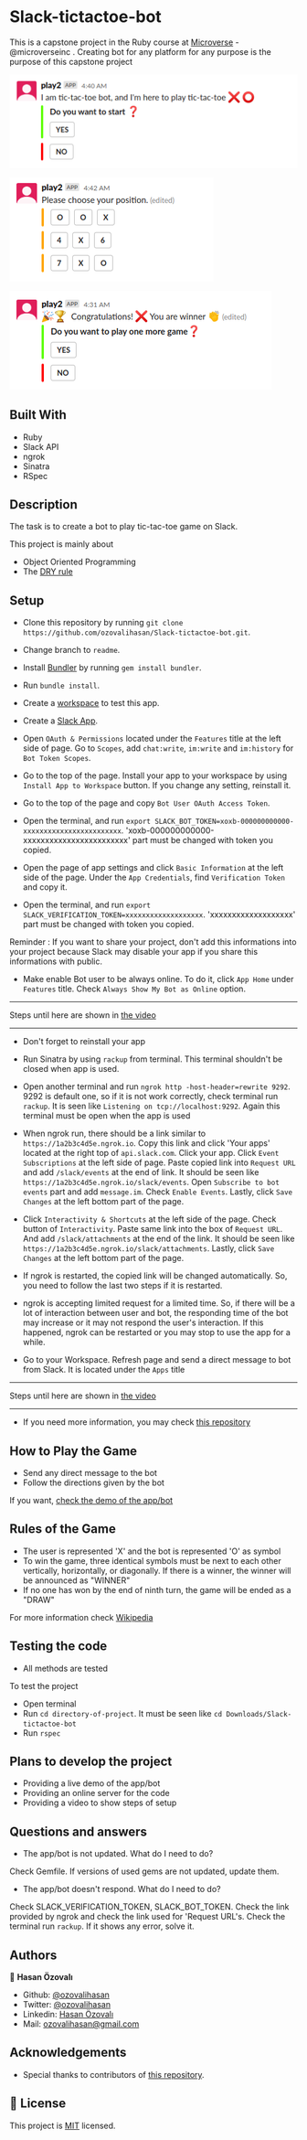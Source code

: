 # Slack-tictactoe-bot

This is a capstone project in the Ruby course at [Microverse](https://www.microverse.org/) - @microverseinc . Creating bot for any platform for any purpose is the purpose of this capstone project

![tic_tac_toe_game](./assets/screenshot1.png)

![tic_tac_toe_game](./assets/screenshot2.png)

![tic_tac_toe_game](./assets/screenshot3.png)

## Built With

- Ruby
- Slack API
- ngrok
- Sinatra
- RSpec

## Description

The task is to create a bot to play tic-tac-toe game on Slack.

This project is mainly about

- Object Oriented Programming
- The [DRY rule](https://en.wikipedia.org/wiki/Don%27t_repeat_yourself)

## Setup

- Clone this repository by running `git clone https://github.com/ozovalihasan/Slack-tictactoe-bot.git`.

- Change branch to `readme`.

- Install [Bundler](https://github.com/rubygems/bundler) by running `gem install bundler`.

- Run `bundle install`.

- Create a [workspace](https://slack.com/get-started#/create) to test this app.

- Create a [Slack App](https://api.slack.com/start).

- Open `OAuth & Permissions` located under the `Features` title at the left side of page. Go to `Scopes`, add `chat:write`, `im:write` and `im:history` for `Bot Token Scopes`.
   
- Go to the top of the page. Install your app to your workspace by using `Install App to Workspace` button. If you change any setting, reinstall it.

- Go to the top of the page and copy `Bot User OAuth Access Token`.

- Open the terminal, and run `export SLACK_BOT_TOKEN=xoxb-000000000000-xxxxxxxxxxxxxxxxxxxxxxxx`. 'xoxb-000000000000-xxxxxxxxxxxxxxxxxxxxxxxx' part must be changed with token you copied.

- Open the page of app settings and click `Basic Information` at the left side of the page. Under the `App Credentials`, find `Verification Token` and copy it.

- Open the terminal, and run `export SLACK_VERIFICATION_TOKEN=xxxxxxxxxxxxxxxxxxx`. 'xxxxxxxxxxxxxxxxxxx' part must be changed with token you copied.

Reminder : If you want to share your project, don't add this informations into your project because Slack may disable your app if you share this informations with public.

- Make enable Bot user to be always online. To do it, click `App Home` under `Features` title. Check `Always Show My Bot as Online` option.

***
Steps until here are shown in [the video](https://www.loom.com/share/411ca989c06c4bf189c743cc013af810s)
*** 
- Don't forget to reinstall your app

- Run Sinatra by using `rackup` from terminal. This terminal shouldn't be closed when app is used.

- Open another terminal and run `ngrok http -host-header=rewrite 9292`. 9292 is default one, so if it is not work correctly, check terminal run `rackup`. It is seen like `Listening on tcp://localhost:9292`. Again this terminal must be open when the app is used

- When ngrok run, there should be a link similar to `https://1a2b3c4d5e.ngrok.io`. Copy this link and click 'Your apps' located at the right top of `api.slack.com`. Click your app. Click `Event Subscriptions` at the left side of page. Paste copied link into `Request URL` and add `/slack/events` at the end of link. It should be seen like `https://1a2b3c4d5e.ngrok.io/slack/events`. Open `Subscribe to bot events` part and add `message.im`. Check `Enable Events`. Lastly, click `Save Changes` at the left bottom part of the page.

- Click `Interactivity & Shortcuts` at the left side of the page. Check button of `Interactivity`. Paste same link into the box of `Request URL`. And add `/slack/attachments` at the end of the link. It should be seen like `https://1a2b3c4d5e.ngrok.io/slack/attachments`. Lastly, click `Save Changes` at the left bottom part of the page.

- If ngrok is restarted, the copied link will be changed automatically. So, you need to follow the last two steps if it is restarted.

- ngrok is accepting limited request for a limited time. So, if there will be a lot of interaction between user and bot, the responding time of the bot may increase or it may not respond the user's interaction. If this happened, ngrok can be restarted or you may stop to use the app for a while.

- Go to your Workspace. Refresh page and send a direct message to bot from Slack. It is located under the `Apps` title


***
Steps until here are shown in [the video](https://www.loom.com/share/e245f36c42df4ced94a71b1e832947e9)
*** 

- If you need more information, you may check [this repository](https://github.com/slackapi/sample-message-menus-ruby)

## How to Play the Game

- Send any direct message to the bot
- Follow the directions given by the bot

If you want, [check the demo of the app/bot](https://www.loom.com/share/ce5a36e4145c4baf96cd615a06faf9b0) 

## Rules of the Game

- The user is represented 'X' and the bot is represented 'O' as symbol
- To win the game, three identical symbols must be next to each other vertically, horizontally, or diagonally. If there is a winner, the winner will be announced as "WINNER"
- If no one has won by the end of ninth turn, the game will be ended as a "DRAW"

For more information check [Wikipedia](https://en.wikipedia.org/wiki/Tic-tac-toe)

## Testing the code

- All methods are tested

To test the project

- Open terminal
- Run `cd directory-of-project`. It must be seen like `cd Downloads/Slack-tictactoe-bot`   
- Run `rspec`


## Plans to develop the project

- Providing a live demo of the app/bot
- Providing an online server for the code
- Providing a video to show steps of setup

## Questions and answers

- The app/bot is not updated. What do I need to do?

Check Gemfile. If versions of used gems are not updated, update them.

- The app/bot doesn't respond. What do I need to do?

Check SLACK_VERIFICATION_TOKEN, SLACK_BOT_TOKEN. Check the link provided by ngrok and check the link used for 'Request URL's. Check the terminal run `rackup`. If it shows any error, solve it.

## Authors

👤 **Hasan Özovalı**

- Github: [@ozovalihasan](https://github.com/ozovalihasan)
- Twitter: [@ozovalihasan](https://twitter.com/ozovalihasan)
- Linkedin: [Hasan Özovalı](https://www.linkedin.com/in/hasan-ozovali/)
- Mail: [ozovalihasan@gmail.com](ozovalihasan@gmail.com)

## Acknowledgements

- Special thanks to contributors of [this repository](https://github.com/slackapi/sample-message-menus-ruby).

## 📝 License

This project is [MIT](https://opensource.org/licenses/MIT) licensed.
